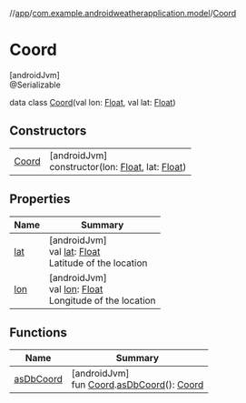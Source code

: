 //[app](../../../index.md)/[com.example.androidweatherapplication.model](../index.md)/[Coord](index.md)

# Coord

[androidJvm]\
@Serializable

data class [Coord](index.md)(val lon: [Float](https://kotlinlang.org/api/latest/jvm/stdlib/kotlin/-float/index.html), val lat: [Float](https://kotlinlang.org/api/latest/jvm/stdlib/kotlin/-float/index.html))

## Constructors

| | |
|---|---|
| [Coord](-coord.md) | [androidJvm]<br>constructor(lon: [Float](https://kotlinlang.org/api/latest/jvm/stdlib/kotlin/-float/index.html), lat: [Float](https://kotlinlang.org/api/latest/jvm/stdlib/kotlin/-float/index.html)) |

## Properties

| Name | Summary |
|---|---|
| [lat](lat.md) | [androidJvm]<br>val [lat](lat.md): [Float](https://kotlinlang.org/api/latest/jvm/stdlib/kotlin/-float/index.html)<br>Latitude of the location |
| [lon](lon.md) | [androidJvm]<br>val [lon](lon.md): [Float](https://kotlinlang.org/api/latest/jvm/stdlib/kotlin/-float/index.html)<br>Longitude of the location |

## Functions

| Name | Summary |
|---|---|
| [asDbCoord](../../com.example.androidweatherapplication.data.database/as-db-coord.md) | [androidJvm]<br>fun [Coord](index.md).[asDbCoord](../../com.example.androidweatherapplication.data.database/as-db-coord.md)(): [Coord](../../com.example.androidweatherapplication.data.database/-coord/index.md) |
